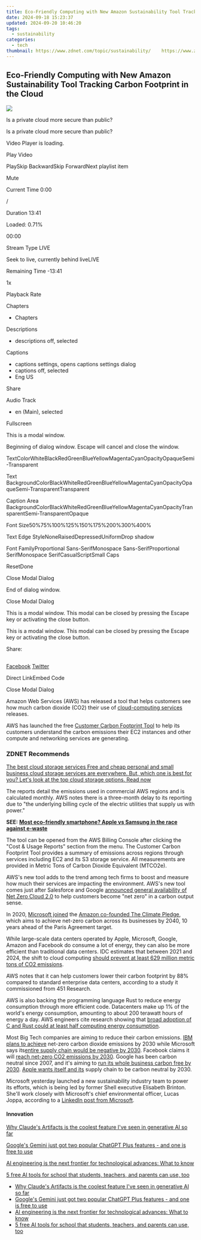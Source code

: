 ```yaml
---
title: Eco-Friendly Computing with New Amazon Sustainability Tool Tracking Carbon Footprint in the Cloud
date: 2024-09-18 15:23:37
updated: 2024-09-20 10:46:20
tags:
  - sustainability
categories:
  - tech
thumbnail: https://www.zdnet.com/topic/sustainability/    https://www.zdnet.com/a/img/resize/21c819cb60bdc5b532155c039cff85bd8e857d59/2022/03/01/c43ff59c-c998-4166-bf17-c1336b38a6cc/gettyimages-170882365cloud-hovering-over-ceiling-tile.jpg?width=170&height=96&fit=crop&auto=webp
---
```


## Eco-Friendly Computing with New Amazon Sustainability Tool Tracking Carbon Footprint in the Cloud

![](https://www.zdnet.com/a/img/resize/e147c5431746ceabf02054dcd9a730ba3fe7fd13/2022/03/01/bb7521c8-c1a3-423c-a0a7-f65059604178/20220301-beth-specreport.jpg?auto=webp&fit=cover&height=482&width=856)

Is a private cloud more secure than public?

Is a private cloud more secure than public?

Video Player is loading.

Play Video

PlaySkip BackwardSkip ForwardNext playlist item

Mute

Current Time 0:00

/

Duration 13:41

Loaded: 0.71%

00:00

Stream Type LIVE

Seek to live, currently behind liveLIVE

Remaining Time \-13:41

1x

Playback Rate

Chapters

* Chapters

Descriptions

* descriptions off, selected

Captions

* captions settings, opens captions settings dialog
* captions off, selected
* Eng US

Share

Audio Track

* en (Main), selected

Fullscreen

This is a modal window.

Beginning of dialog window. Escape will cancel and close the window.

TextColorWhiteBlackRedGreenBlueYellowMagentaCyanOpacityOpaqueSemi-Transparent

Text BackgroundColorBlackWhiteRedGreenBlueYellowMagentaCyanOpacityOpaqueSemi-TransparentTransparent

Caption Area BackgroundColorBlackWhiteRedGreenBlueYellowMagentaCyanOpacityTransparentSemi-TransparentOpaque

Font Size50%75%100%125%150%175%200%300%400%

Text Edge StyleNoneRaisedDepressedUniformDrop shadow

Font FamilyProportional Sans-SerifMonospace Sans-SerifProportional SerifMonospace SerifCasualScriptSmall Caps

ResetDone

Close Modal Dialog

End of dialog window.

Close Modal Dialog

This is a modal window. This modal can be closed by pressing the Escape key or activating the close button.

This is a modal window. This modal can be closed by pressing the Escape key or activating the close button.

Share: 

## 

[Facebook](https://www.facebook.com/sharer/sharer.php?u=https%3A%2F%2Fwww.zdnet.com%2Fvideo%2Fis-a-private-cloud-more-secure-than-public%2F&title= "Facebook") [Twitter](https://twitter.com/intent/tweet?original%5Freferer=https%3A%2F%2Fabout.twitter.com%2Fresources%2Fbuttons&text=&tw%5Fp=tweetbutton&url=https%3A%2F%2Fwww.zdnet.com%2Fvideo%2Fis-a-private-cloud-more-secure-than-public%2F "Twitter") 

Direct LinkEmbed Code

Close Modal Dialog

Amazon Web Services (AWS) has released a tool that helps customers see how much carbon dioxide (CO2) their use of [cloud-computing services](https://www.zdnet.com/article/what-is-cloud-computing-everything-you-need-to-know-about-the-cloud/) releases. 

AWS has launched the free [Customer Carbon Footprint Tool](https://buy.geni.us/Proxy.ashx?TSID=368250&GR%5FURL=https%3A%2F%2Faws.amazon.com%2Fblogs%2Faws%2Fnew-customer-carbon-footprint-tool%2F%3Ftag%3Dzd-buy-button-20%26ascsubtag%3D%5F%5FCOM%5FCLICK%5FID%5F%5F%7C227aabc5-88d1-46e4-9d2f-a50721a4a3e9%7Cdtp&dtb=1) to help its customers understand the carbon emissions their EC2 instances and other compute and networking services are generating. 

### **ZDNET** Recommends

[The best cloud storage services Free and cheap personal and small business cloud storage services are everywhere. But, which one is best for you? Let's look at the top cloud storage options.  Read now](https://www.zdnet.com/article/best-cloud-storage/)

The reports detail the emissions used in commercial AWS regions and is calculated monthly. AWS notes there is a three-month delay to its reporting due to "the underlying billing cycle of the electric utilities that supply us with power."

**SEE:** [**Most eco-friendly smartphone? Apple vs Samsung in the race against e-waste**](https://www.zdnet.com/article/most-eco-friendly-smartphone-apple-vs-samsung-in-the-race-against-e-waste/)

The tool can be opened from the AWS Billing Console after clicking the "Cost & Usage Reports" section from the menu. The Customer Carbon Footprint Tool provides a summary of emissions across regions through services including EC2 and its S3 storage service. All measurements are provided in Metric Tons of Carbon Dioxide Equivalent (MTCO2e). 

AWS's new tool adds to the trend among tech firms to boost and measure how much their services are impacting the environment. AWS's new tool comes just after Salesforce and Google [announced general availability of Net Zero Cloud 2.0](https://www.zdnet.com/article/salesforce-google-and-others-aim-for-climate-accountability-in-the-cloud/) to help customers become "net zero" in a carbon output sense. 

In 2020, [Microsoft joined](https://www.zdnet.com/article/cloud-providers-compute-a-greener-future/) the [Amazon co-founded The Climate Pledge](https://www.cnet.com/news/jeff-bezos-unveils-ambitious-set-of-amazon-projects-to-take-on-climate-change/), which aims to achieve net-zero carbon across its businesses by 2040, 10 years ahead of the Paris Agreement target. 

While large-scale data centers operated by Apple, Microsoft, Google, Amazon and Facebook do consume a lot of energy, they can also be more efficient than traditional data centers. IDC estimates that between 2021 and 2024, the shift to cloud computing [should prevent at least 629 million metric tons of CO2 emissions](https://www.zdnet.com/article/idc-smarter-datacenters-could-prevent-1b-metric-tons-of-co2-emissions-by-2024/). 

AWS notes that it can help customers lower their carbon footprint by 88% compared to standard enterprise data centers, according to a study it commissioned from 451 Research. 

AWS is also backing the programming language Rust to reduce energy consumption through more efficient code. Datacenters make up 1% of the world's energy consumption, amounting to about 200 terawatt hours of energy a day. AWS engineers cite research showing that [broad adoption of C and Rust could at least half computing energy consumption](https://www.zdnet.com/article/programming-languages-aws-explains-why-rust-is-so-important/). 

Most Big Tech companies are aiming to reduce their carbon emissions. [IBM plans to achieve](https://www.zdnet.com/article/ibm-aims-for-net-zero-greenhouse-gas-emissions-by-2030/) net-zero carbon dioxide emissions by 2030 while Microsoft says its[entire supply chain would be negative by 2030](https://www.zdnet.com/article/microsofts-ambitious-plan-to-remove-its-entire-carbon-footprint/). Facebook claims it will [reach net-zero CO2 emissions by 2030](https://www.zdnet.com/article/your-likes-are-getting-greener-facebook-aims-at-net-zero-emissions-by-2030/). Google has been carbon neutral since 2007, and it's aiming to [run its whole business carbon free by 2030](https://blog.google/outreach-initiatives/sustainability/our-third-decade-climate-action-realizing-carbon-free-future/). [Apple wants itself and its](https://www.zdnet.com/article/apple-vows-to-be-carbon-neutral-by-2030-supply-chain-included/) supply chain to be carbon neutral by 2030.

Microsoft yesterday launched a new sustainability industry team to power its efforts, which is being led by former Shell executive Elisabeth Brinton. She'll work closely with Microsoft's chief environmental officer, Lucas Joppa, according to a [LinkedIn post from Microsoft](https://nam02.safelinks.protection.outlook.com/?url=https%3A%2F%2Fwww.linkedin.com%2Fposts%2Fomarabbosh%5Fmicrosoft-sustainability-activity-6904079180883931136-ExXb%2F&data=04%7C01%7Csranger%40redventures.com%7C36fcd035837b4bf80efc08d9fc606e64%7C4289d6102cfd46218c9644a1518ddb0a%7C0%7C0%7C637818313388464578%7CUnknown%7CTWFpbGZsb3d8eyJWIjoiMC4wLjAwMDAiLCJQIjoiV2luMzIiLCJBTiI6Ik1haWwiLCJXVCI6Mn0%3D%7C3000&sdata=0HGQdC%2FKIwG97ETtXobwhPrzf%2FieFs3KH%2BYMHMPEp7k%3D&reserved=0). 

#### Innovation

[Why Claude's Artifacts is the coolest feature I've seen in generative AI so far](https://www.zdnet.com/article/why-claudes-artifacts-is-the-coolest-feature-ive-seen-in-generative-ai-so-far/ "Why Claude's Artifacts is the coolest feature I've seen in generative AI so far")

[Google's Gemini just got two popular ChatGPT Plus features - and one is free to use](https://www.zdnet.com/article/googles-gemini-just-got-two-popular-chatgpt-plus-features-and-one-is-free-to-use/ "Google's Gemini just got two popular ChatGPT Plus features - and one is free to use")

[AI engineering is the next frontier for technological advances: What to know](https://www.zdnet.com/article/ai-engineering-is-the-next-frontier-for-technological-advances-what-you-need-to-know/ "AI engineering is the next frontier for technological advances: What to know")

[5 free AI tools for school that students, teachers, and parents can use, too](https://www.zdnet.com/article/5-free-ai-tools-for-school-that-students-teachers-and-parents-can-use-too/ "5 free AI tools for school that students, teachers, and parents can use, too")

* [Why Claude's Artifacts is the coolest feature I've seen in generative AI so far](https://www.zdnet.com/article/why-claudes-artifacts-is-the-coolest-feature-ive-seen-in-generative-ai-so-far/ "Why Claude's Artifacts is the coolest feature I've seen in generative AI so far")
* [Google's Gemini just got two popular ChatGPT Plus features - and one is free to use](https://www.zdnet.com/article/googles-gemini-just-got-two-popular-chatgpt-plus-features-and-one-is-free-to-use/ "Google's Gemini just got two popular ChatGPT Plus features - and one is free to use")
* [AI engineering is the next frontier for technological advances: What to know](https://www.zdnet.com/article/ai-engineering-is-the-next-frontier-for-technological-advances-what-you-need-to-know/ "AI engineering is the next frontier for technological advances: What to know")
* [5 free AI tools for school that students, teachers, and parents can use, too](https://www.zdnet.com/article/5-free-ai-tools-for-school-that-students-teachers-and-parents-can-use-too/ "5 free AI tools for school that students, teachers, and parents can use, too")

<ins class="adsbygoogle"
     style="display:block"
     data-ad-format="autorelaxed"
     data-ad-client="ca-pub-7571918770474297"
     data-ad-slot="1223367746"></ins>



<ins class="adsbygoogle"
     style="display:block"
     data-ad-client="ca-pub-7571918770474297"
     data-ad-slot="8358498916"
     data-ad-format="auto"
     data-full-width-responsive="true"></ins>
